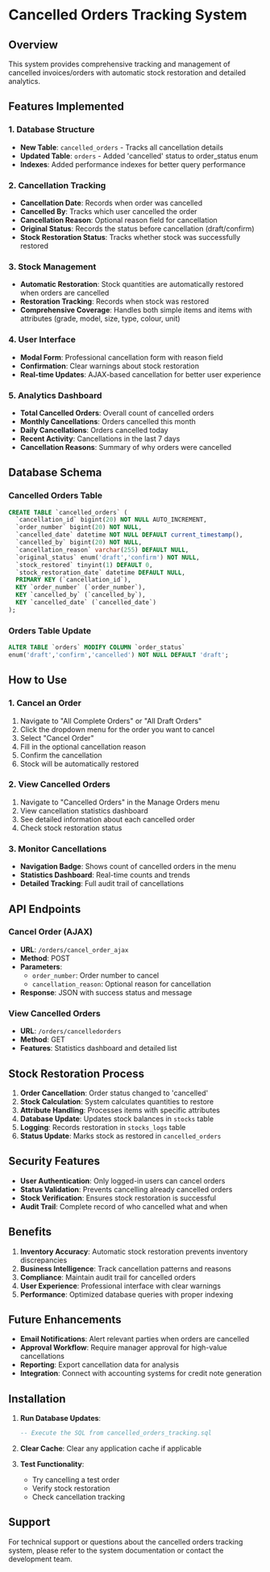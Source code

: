 # Cancelled Orders Tracking System

## Overview
This system provides comprehensive tracking and management of cancelled invoices/orders with automatic stock restoration and detailed analytics.

## Features Implemented

### 1. **Database Structure**
- **New Table**: `cancelled_orders` - Tracks all cancellation details
- **Updated Table**: `orders` - Added 'cancelled' status to order_status enum
- **Indexes**: Added performance indexes for better query performance

### 2. **Cancellation Tracking**
- **Cancellation Date**: Records when order was cancelled
- **Cancelled By**: Tracks which user cancelled the order
- **Cancellation Reason**: Optional reason field for cancellation
- **Original Status**: Records the status before cancellation (draft/confirm)
- **Stock Restoration Status**: Tracks whether stock was successfully restored

### 3. **Stock Management**
- **Automatic Restoration**: Stock quantities are automatically restored when orders are cancelled
- **Restoration Tracking**: Records when stock was restored
- **Comprehensive Coverage**: Handles both simple items and items with attributes (grade, model, size, type, colour, unit)

### 4. **User Interface**
- **Modal Form**: Professional cancellation form with reason field
- **Confirmation**: Clear warnings about stock restoration
- **Real-time Updates**: AJAX-based cancellation for better user experience

### 5. **Analytics Dashboard**
- **Total Cancelled Orders**: Overall count of cancelled orders
- **Monthly Cancellations**: Orders cancelled this month
- **Daily Cancellations**: Orders cancelled today
- **Recent Activity**: Cancellations in the last 7 days
- **Cancellation Reasons**: Summary of why orders were cancelled

## Database Schema

### Cancelled Orders Table
```sql
CREATE TABLE `cancelled_orders` (
  `cancellation_id` bigint(20) NOT NULL AUTO_INCREMENT,
  `order_number` bigint(20) NOT NULL,
  `cancelled_date` datetime NOT NULL DEFAULT current_timestamp(),
  `cancelled_by` bigint(20) NOT NULL,
  `cancellation_reason` varchar(255) DEFAULT NULL,
  `original_status` enum('draft','confirm') NOT NULL,
  `stock_restored` tinyint(1) DEFAULT 0,
  `stock_restoration_date` datetime DEFAULT NULL,
  PRIMARY KEY (`cancellation_id`),
  KEY `order_number` (`order_number`),
  KEY `cancelled_by` (`cancelled_by`),
  KEY `cancelled_date` (`cancelled_date`)
);
```

### Orders Table Update
```sql
ALTER TABLE `orders` MODIFY COLUMN `order_status` 
enum('draft','confirm','cancelled') NOT NULL DEFAULT 'draft';
```

## How to Use

### 1. **Cancel an Order**
1. Navigate to "All Complete Orders" or "All Draft Orders"
2. Click the dropdown menu for the order you want to cancel
3. Select "Cancel Order"
4. Fill in the optional cancellation reason
5. Confirm the cancellation
6. Stock will be automatically restored

### 2. **View Cancelled Orders**
1. Navigate to "Cancelled Orders" in the Manage Orders menu
2. View cancellation statistics dashboard
3. See detailed information about each cancelled order
4. Check stock restoration status

### 3. **Monitor Cancellations**
- **Navigation Badge**: Shows count of cancelled orders in the menu
- **Statistics Dashboard**: Real-time counts and trends
- **Detailed Tracking**: Full audit trail of cancellations

## API Endpoints

### Cancel Order (AJAX)
- **URL**: `/orders/cancel_order_ajax`
- **Method**: POST
- **Parameters**:
  - `order_number`: Order number to cancel
  - `cancellation_reason`: Optional reason for cancellation
- **Response**: JSON with success status and message

### View Cancelled Orders
- **URL**: `/orders/cancelledorders`
- **Method**: GET
- **Features**: Statistics dashboard and detailed list

## Stock Restoration Process

1. **Order Cancellation**: Order status changed to 'cancelled'
2. **Stock Calculation**: System calculates quantities to restore
3. **Attribute Handling**: Processes items with specific attributes
4. **Database Update**: Updates stock balances in `stocks` table
5. **Logging**: Records restoration in `stocks_logs` table
6. **Status Update**: Marks stock as restored in `cancelled_orders`

## Security Features

- **User Authentication**: Only logged-in users can cancel orders
- **Status Validation**: Prevents cancelling already cancelled orders
- **Stock Verification**: Ensures stock restoration is successful
- **Audit Trail**: Complete record of who cancelled what and when

## Benefits

1. **Inventory Accuracy**: Automatic stock restoration prevents inventory discrepancies
2. **Business Intelligence**: Track cancellation patterns and reasons
3. **Compliance**: Maintain audit trail for cancelled orders
4. **User Experience**: Professional interface with clear warnings
5. **Performance**: Optimized database queries with proper indexing

## Future Enhancements

- **Email Notifications**: Alert relevant parties when orders are cancelled
- **Approval Workflow**: Require manager approval for high-value cancellations
- **Reporting**: Export cancellation data for analysis
- **Integration**: Connect with accounting systems for credit note generation

## Installation

1. **Run Database Updates**:
   ```sql
   -- Execute the SQL from cancelled_orders_tracking.sql
   ```

2. **Clear Cache**: Clear any application cache if applicable

3. **Test Functionality**: 
   - Try cancelling a test order
   - Verify stock restoration
   - Check cancellation tracking

## Support

For technical support or questions about the cancelled orders tracking system, please refer to the system documentation or contact the development team. 